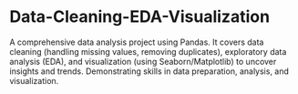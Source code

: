 # Data-Cleaning-EDA-Visualization
A comprehensive data analysis project using Pandas. It covers data cleaning (handling missing values, removing duplicates), exploratory data analysis (EDA), and visualization (using Seaborn/Matplotlib) to uncover insights and trends. Demonstrating skills in data preparation, analysis, and visualization.
